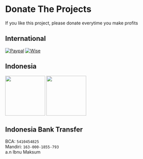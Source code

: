 
# Donate The Projects

If you like this project, please donate everytime you make profits

## International

[![Paypal](https://img.shields.io/badge/PayPal-00457C?style=for-the-badge&logo=paypal&logoColor=white)](https://paypal.me/ibnux) 
[![Wise](https://img.shields.io/badge/Wise-394e79?style=for-the-badge&logo=wise&logoColor=00B9FF)]([https://paypal.me/ibnux](https://wise.com/pay/me/ibnum37))

## Indonesia

[<img src="http://button.ibnux.net/trakteer/ibnux.png" width="128">](https://trakteer.id/ibnux) 
[<img src="http://button.ibnux.net/karyakarsa/ibnux.png" width="128">](https://karyakarsa.com/ibnux)

## Indonesia Bank Transfer
BCA: `5410454825`   
Mandiri: `163-000-1855-793`   
a.n Ibnu Maksum
